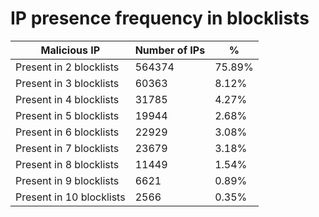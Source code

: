 # IP presence frequency in blocklists
| Malicious IP | Number of IPs | % |
|----|----|----|
| Present in 2 blocklists | 564374 | 75.89% |
| Present in 3 blocklists | 60363 | 8.12% |
| Present in 4 blocklists | 31785 | 4.27% |
| Present in 5 blocklists | 19944 | 2.68% |
| Present in 6 blocklists | 22929 | 3.08% |
| Present in 7 blocklists | 23679 | 3.18% |
| Present in 8 blocklists | 11449 | 1.54% |
| Present in 9 blocklists | 6621 | 0.89% |
| Present in 10 blocklists | 2566 | 0.35% |
